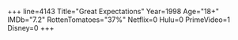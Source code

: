 +++
line=4143
Title="Great Expectations"
Year=1998
Age="18+"
IMDb="7.2"
RottenTomatoes="37%"
Netflix=0
Hulu=0
PrimeVideo=1
Disney=0
+++

